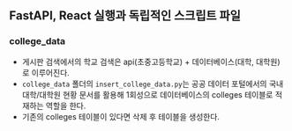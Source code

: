 ## FastAPI, React 실행과 독립적인 스크립트 파일

### college_data

- 게시판 검색에서의 학교 검색은 api(초중고등학교) + 데이터베이스(대학, 대학원)로 이루어진다.
- `college_data` 폴더의 `insert_college_data.py`는 공공 데이터 포털에서의 국내 대학/대학원 현황 문서를 활용해 1회성으로 데이터베이스의 colleges 테이블로 적재하는 역할을 한다.
- 기존의 colleges 테이블이 있다면 삭제 후 테이블을 생성한다.

